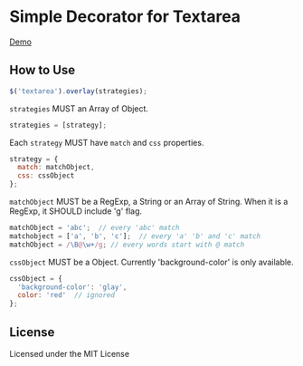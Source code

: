 Simple Decorator for Textarea
=============================

[Demo](http://yuku-t.com/jquery-textoverlay)

How to Use
----------

```js
$('textarea').overlay(strategies);
```

`strategies` MUST an Array of Object.

```js
strategies = [strategy];
```

Each `strategy` MUST have `match` and `css` properties.

```js
strategy = {
  match: matchObject,
  css: cssObject
};
```

`matchObject` MUST be a RegExp, a String or an Array of String. When it is a RegExp, it SHOULD include 'g' flag.

```js
matchObject = 'abc';  // every 'abc' match
matchobject = ['a', 'b', 'c'];  // every 'a' 'b' and 'c' match
matchObject = /\B@\w+/g; // every words start with @ match
```

`cssObject` MUST be a Object. Currently 'background-color' is only available.

```js
cssObject = {
  'background-color': 'glay',
  color: 'red'  // ignored
};
```

License
-------

Licensed under the MIT License
